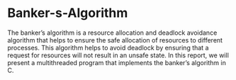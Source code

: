 # Banker-s-Algorithm
The banker’s algorithm is a resource allocation and deadlock avoidance algorithm that helps to ensure the safe allocation of resources to different processes. This algorithm helps to avoid deadlock by ensuring that a request for resources will not result in an unsafe state. In this report, we will present a multithreaded program that implements the banker’s algorithm in C.
